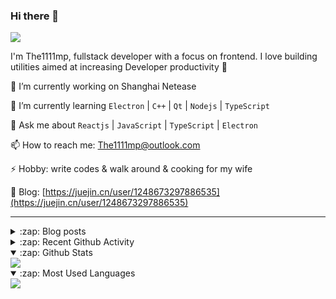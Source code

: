 ### Hi there 👋

![](https://komarev.com/ghpvc/?username=1111mp&color=green)

I'm The1111mp, fullstack developer with a focus on frontend. I love building utilities aimed at increasing Developer productivity 🙌

🔭 I’m currently working on Shanghai Netease

🌱 I’m currently learning `Electron` | `C++` | `Qt` | `Nodejs` | `TypeScript`

💬 Ask me about `Reactjs` | `JavaScript` | `TypeScript` | `Electron`

📫 How to reach me: <a href="mailto:The1111mp@outlook.com">The1111mp@outlook.com</a>

⚡ Hobby: write codes & walk around & cooking for my wife

📖 Blog: [https://juejin.cn/user/1248673297886535](https://juejin.cn/user/1248673297886535)

***

<details>
  <summary>:zap: Blog posts</summary>

  - [使用 nvm-desktop 轻松安装和管理多个 node 版本](https://juejin.cn/post/7267791228872179727)
  - [Electron 中集成 SQLite3 数据库的最佳实践](https://juejin.cn/post/7202807471881306172)
  - [从0开发IM，单聊群聊在线离线消息以及消息的已读未读功能](https://juejin.cn/post/7202583557751865401)
  - [Electron（网页）中实现接近微信消息发送体验的消息输入框及界面](https://juejin.cn/post/7252505446396575781)
  - [Qt中基于QWebEngineView和QWebChannel实现与web的交互](https://juejin.cn/post/7238423148555501629)
</details>

<details>
  <summary>:zap: Recent Github Activity</summary>

  <!--START_SECTION:activity-->
1. 🗣 Commented on [#3568](https://github.com/electron-react-boilerplate/electron-react-boilerplate/issues/3568#issuecomment-1978225949) in [electron-react-boilerplate/electron-react-boilerplate](https://github.com/electron-react-boilerplate/electron-react-boilerplate)
2. 🗣 Commented on [#62](https://github.com/1111mp/nvm-desktop/issues/62#issuecomment-1975143534) in [1111mp/nvm-desktop](https://github.com/1111mp/nvm-desktop)
3. 🔒 Closed issue [#62](https://github.com/1111mp/nvm-desktop/issues/62) in [1111mp/nvm-desktop](https://github.com/1111mp/nvm-desktop)
4. 🚀 Published release [v3.2.0](https://github.com/1111mp/nvm-desktop/releases/tag/v3.2.0) in [1111mp/nvm-desktop](https://github.com/1111mp/nvm-desktop)
5. 🚀 Published release [v3.2.0](https://github.com/1111mp/nvmd-command/releases/tag/v3.2.0) in [1111mp/nvmd-command](https://github.com/1111mp/nvmd-command)
6. 🎉 Merged PR [#7](https://github.com/1111mp/nvmd-command/pull/7) in [1111mp/nvmd-command](https://github.com/1111mp/nvmd-command)
7. 💪 Opened PR [#7](https://github.com/1111mp/nvmd-command/pull/7) in [1111mp/nvmd-command](https://github.com/1111mp/nvmd-command)
8. 🗣 Commented on [#66](https://github.com/1111mp/nvm-desktop/issues/66#issuecomment-1975051286) in [1111mp/nvm-desktop](https://github.com/1111mp/nvm-desktop)
9. 🎉 Merged PR [#65](https://github.com/1111mp/nvm-desktop/pull/65) in [1111mp/nvm-desktop](https://github.com/1111mp/nvm-desktop)
10. 🎉 Merged PR [#6](https://github.com/1111mp/nvmd-command/pull/6) in [1111mp/nvmd-command](https://github.com/1111mp/nvmd-command)
  <!--END_SECTION:activity-->
</details>

<details open>
  <summary>:zap: Github Stats</summary>

  <img align="center" src="https://github-readme-stats-sigma-five.vercel.app/api?username=1111mp&show_icons=true&hide_border=true&theme=gruvbox" />
</details>

<details open>
  <summary>:zap: Most Used Languages</summary>

  <img align="center" src="https://github-readme-stats-sigma-five.vercel.app/api/top-langs/?username=1111mp&layout=compact&show_icons=true&hide_border=true&theme=gruvbox" />
</details>


<!--
**1111mp/1111mp** is a ✨ _special_ ✨ repository because its `README.md` (this file) appears on your GitHub profile.

Here are some ideas to get you started:

- 🔭 I’m currently working on ...
- 🌱 I’m currently learning ...
- 👯 I’m looking to collaborate on ...
- 🤔 I’m looking for help with ...
- 💬 Ask me about ...
- 📫 How to reach me: ...
- 😄 Pronouns: ...
- ⚡ Fun fact: ...
-->
